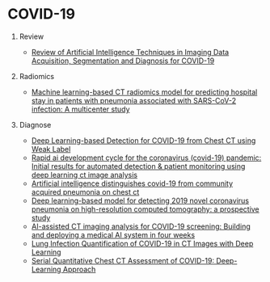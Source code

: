 # COVID-19

1. Review
   - [Review of Artificial Intelligence Techniques in Imaging Data Acquisition, Segmentation and Diagnosis for COVID-19](https://arxiv.org/abs/2004.02731)
2. Radiomics
   - [Machine learning-based CT radiomics model for predicting hospital stay in patients with
     pneumonia associated with SARS-CoV-2 infection: A multicenter study](https://www.medrxiv.org/content/medrxiv/early/2020/03/03/2020.02.29.20029603.full.pdf)

3. Diagnose
   - [Deep Learning-based Detection for COVID-19 from Chest CT using Weak Label](https://www.medrxiv.org/content/medrxiv/early/2020/03/26/2020.03.12.20027185.full.pdf)
   - [Rapid ai development cycle for the coronavirus (covid-19) pandemic: Initial results for automated detection & patient monitoring using deep learning ct image analysis](https://arxiv.org/abs/2003.05037)
   - [Artificial intelligence distinguishes covid-19 from community acquired pneumonia on chest ct](https://pubs.rsna.org/doi/abs/10.1148/radiol.2020200905)
   - [Deep learning-based model for detecting 2019 novel coronavirus pneumonia on high-resolution computed tomography: a prospective study](https://www.medrxiv.org/content/10.1101/2020.02.25.20021568v2.abstract)
   - [AI-assisted CT imaging analysis for COVID-19 screening: Building and deploying a medical AI system in four weeks](https://www.medrxiv.org/content/10.1101/2020.03.19.20039354v1.abstract)
   - [Lung Infection Quantification of COVID-19 in CT Images with Deep Learning](https://arxiv.org/abs/2003.04655)
   - [Serial Quantitative Chest CT Assessment of COVID-19: Deep-Learning Approach](https://pubs.rsna.org/doi/abs/10.1148/ryct.2020200075)

